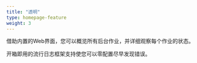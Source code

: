 ```yaml
---
title: "透明"
type: homepage-feature
weight: 3
---
```

借助内置的Web界面，您可以概览所有后台作业，并详细观察每个作业的状态。

开箱即用的流行日志框架支持使您可以零配置尽早发现错误。